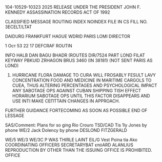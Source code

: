 104-10529-10323 2025 RELEASE UNDER THE PRESIDENT JOHN F. KENNEDY ASSASSINATION RECORDS ACT OF 1992

CLASSIFIED MESSAGE
ROUTING
INDEX
NOINDEX
FILE IN CS FILL NO.
ЗЕСЕLT/LTAT

DAIDURG FRANKFURT HAGUE WDRID PARIS
LOMI
DIRECTOR

1 Ост 53 22 17
DEFCRAF
ROUTIN

INFO HALB DAN BAGU BHADR (ROUTES DIR/7524
PART LOND
FILAT KEYWAY PBKUID ZRHAGON
BRUS 3460 (IN 38181) (NOT SENT PARIS AS LOND)
1. HURRICANE FLORA DAMAGE TO CURA WILL FROSABLY FESULT
LAVY CONCENTRATION FOOD AND MEDICINE IN MARITIME CARGOLS TO
CUEA, THUS ALTERING PERCENTAGES AND PSYCHOLOGICAL IMPACT ANY
SABOTAGE OPS AGAINST CUBAN SHIPPING TISH EFFECT HORARIUM
SABOTAGE OPS UNTIL THIS FACTOR DISAPPEARS AND USE INTI
МАКЕ СЕПТTAIN CHANGES IN APPROACH.

FURTHER GUIDANCE FORTECOMING AS SOON AS POSSIBLE
END OF LESSAGE

SAS/Comment: Plans for so ging Rio Crouro
TSD/CAD Tis 1ly Jones by phone
WE/2 Jack Dolency by phone
DESLOND FITZGERALD

WE/5
WE/3
WE/3C
P
WAS THIRLE
LAINT
ElL/G Vest Poina tia Ako
COORDINATING OFFICERS
SECRETARYBAT
επόARD ALANLIUS
REPRODUCTION BY OTHER THAN THE ISSUING OFFICE IS PROHIBITED.
OFFICE
